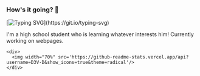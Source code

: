 ### How's it going? 👋
[![Typing SVG](https://readme-typing-svg.herokuapp.com?color=%23F7931D&lines=I+am+a+programmer.;I+am+a+high+school+student.;I+am+learning.)](https://git.io/typing-svg)
<html>
  <head></head>
  <body>
    <span>
    I'm a high school student who is learning whatever interests him! Currently working on webpages.
    </span>

    <div>
      <img width="70%" src='https://github-readme-stats.vercel.app/api?username=D3V-D&show_icons=true&theme=radical'/>
    </div>
    
    
  </body>
</html>

